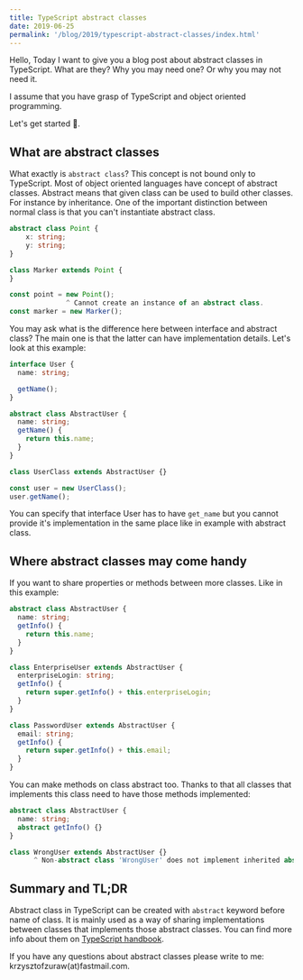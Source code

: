 ```yaml
---
title: TypeScript abstract classes
date: 2019-06-25
permalink: '/blog/2019/typescript-abstract-classes/index.html'
---
```


Hello,
Today I want to give you a blog post about abstract classes in TypeScript. What are they?
Why you may need one? Or why you may not need it.

I assume that you have grasp of TypeScript and object oriented programming.

Let's get started 🎉.

## What are abstract classes

What exactly is `abstract class`? This concept is not bound only to TypeScript.
Most of object oriented languages have concept of abstract classes. Abstract means that
given class can be used to build other classes. For instance by inheritance. One of the
important distinction between normal class is that you can't instantiate abstract class.

```ts
abstract class Point {
    x: string;
    y: string;
}

class Marker extends Point {
}

const point = new Point();
              ^ Cannot create an instance of an abstract class.
const marker = new Marker();
```

You may ask what is the difference here between interface and abstract class? The main
one is that the latter can have implementation details. Let's look at this example:

```ts
interface User {
  name: string;

  getName();
}

abstract class AbstractUser {
  name: string;
  getName() {
    return this.name;
  }
}

class UserClass extends AbstractUser {}

const user = new UserClass();
user.getName();
```

You can specify that interface User has to have `get_name` but you cannot provide it's implementation
in the same place like in example with abstract class.

## Where abstract classes may come handy

If you want to share properties or methods between more classes. Like in this example:

```ts
abstract class AbstractUser {
  name: string;
  getInfo() {
    return this.name;
  }
}

class EnterpriseUser extends AbstractUser {
  enterpriseLogin: string;
  getInfo() {
    return super.getInfo() + this.enterpriseLogin;
  }
}

class PasswordUser extends AbstractUser {
  email: string;
  getInfo() {
    return super.getInfo() + this.email;
  }
}
```

You can make methods on class abstract too. Thanks to that all classes that implements this class
need to have those methods implemented:

```ts
abstract class AbstractUser {
  name: string;
  abstract getInfo() {}
}

class WrongUser extends AbstractUser {}
      ^ Non-abstract class 'WrongUser' does not implement inherited abstract member 'getInfo' from class 'AbstractUser'.
```

## Summary and TL;DR

Abstract class in TypeScript can be created with `abstract` keyword before name of class. It is
mainly used as a way of sharing implementations between classes that implements those abstract
classes. You can find more info about them on [TypeScript handbook](https://www.typescriptlang.org/docs/handbook/classes.html).

If you have any questions about abstract classes please write to me: krzysztofzuraw(at)fastmail.com.
